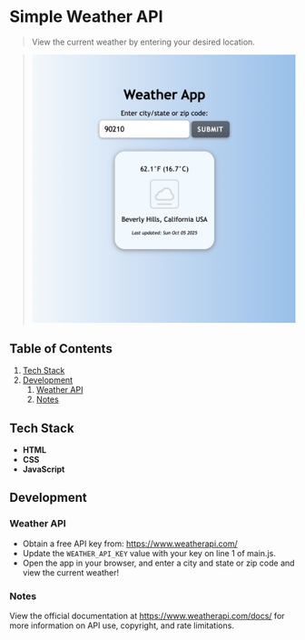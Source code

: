 # Simple Weather API

> View the current weather by entering your desired location.

> <img src="./images/screenshot.png" alt="Screenshot of completed Weather API App" width="500">

## Table of Contents

1. [Tech Stack](#tech-stack)
1. [Development](#development)
   1. [Weather API](#weather-api)
   1. [Notes](#notes)

## Tech Stack

- **HTML**
- **CSS**
- **JavaScript**

## Development

### Weather API

- Obtain a free API key from: https://www.weatherapi.com/
- Update the `WEATHER_API_KEY` value with your key on line 1 of main.js.
- Open the app in your browser, and enter a city and state or zip code and view the current weather!

### Notes

View the official documentation at https://www.weatherapi.com/docs/ for more information on API use, copyright, and rate limitations.
